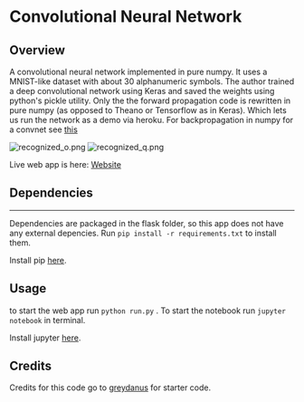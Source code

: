 # Convolutional Neural Network

## Overview

 A convolutional neural network implemented in pure numpy. It uses a MNIST-like dataset with about 30 alphanumeric symbols. The author trained a deep convolutional network using Keras and saved the weights using python's pickle utility. Only the the forward propagation code is rewritten in pure numpy (as opposed to Theano or Tensorflow as in Keras). Which lets us run the network as a demo via heroku. For backpropagation in numpy for a convnet see [this](https://github.com/Kankroc/NaiveCNN)

![recognized_o.png](https://github.com/greydanus/pythonic_ocr/blob/master/app/static/img/recognized_o.png) ![recognized_q.png](https://github.com/greydanus/pythonic_ocr/blob/master/app/static/img/recognized_q.png)

Live web app is here:
[Website](https://pythonic-ocr.herokuapp.com/)


## Dependencies
--------

Dependencies are packaged in the flask folder, so this app does not have any external depencies. Run `pip install -r requirements.txt` to install them. 

Install pip [here](https://pip.pypa.io/en/stable/). 


## Usage

to start the web app run `python run.py` . To start the notebook run `jupyter notebook` in terminal. 

Install jupyter [here](http://jupyter.readthedocs.io/en/latest/install.html). 


## Credits 

Credits for this code go to [greydanus](https://github.com/greydanus/pythonic_ocr) for starter code. 
